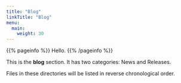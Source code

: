 ```yaml
---
title: "Blog"
linkTitle: "Blog"
menu:
  main:
    weight: 30
---
```

{{% pageinfo %}}
Hello.
{{% /pageinfo %}}

This is the **blog** section. It has two categories: News and Releases.

Files in these directories will be listed in reverse chronological order.

